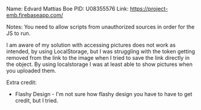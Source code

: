 Name: Edvard Mattias Boe
PID: U08355576
Link: https://project-emb.firebaseapp.com/ 

Notes: 
You need to allow scripts from unauthorized sources in order for the JS to run. 

I am aware of my solution with accessing pictures does not work as intended, by using LocalStorage, but I was struggling with the token getting removed from the link to the image when I tried to save the link directly in the object. By using localstorage I was at least able to show pictures when you uploaded them. 

Extra credit:
- Flashy Design - I'm not sure how flashy design you have to have to get credit, but I tried. 